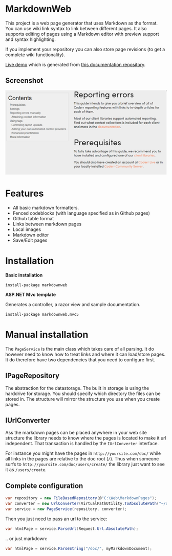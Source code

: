 # MarkdownWeb

This project is a web page generator that uses Markdown as the format. You can use wiki link syntax
to link between different pages. It also supports editing of pages using a Markdown editor with preview support and syntax highlighting.

If you implement your repository you can also store page revisions (to get a complete wiki functionality).


[Live demo](http://coderr.io/doc) which is generated from [this documentation repository](https://github.com/coderrio/coderr.documentation).

## Screenshot

![](docs/screenshot.png)

# Features

* All basic markdown formatters.
* Fenced codeblocks (with language specified as in Github pages)
* Github table format
* Links between markdown pages
* Local images
* Markdown editor
* Save/Edit pages

# Installation

**Basic installation**

    install-package markdownweb
	
**ASP.NET Mvc template**

Generates a controller, a razor view and sample documentation.

    install-package markdownweb.mvc5

	
# Manual installation
	
	
The `PageService` is the main class which takes care of all parsing. It do however need to know how to treat links and 
where it can load/store pages. It do therefore have two dependencies that you need to configure first.

## IPageRepository

The abstraction for the datastorage. The built in storage is using the harddrive for storage. You should specify which directory
the files can be stored in. The structure will mirror the structure you use when you create pages.


## IUrlConverter

Ass the markdown pages can be placed anywhere in your web site structure the library needs to know where the pages is located to make it
url independent. That transaction is handled by the `IUrlConverter` interface.

For instance you might have the pages in `http://yoursite.com/doc/` while all links in the pages are relative to the doc root (`/`). Thus
when someone surfs to `http://yoursite.com/doc/users/create/` the library just want to see it as `/users/create`.

## Complete configuration

```csharp
var repository = new FileBasedRepository(@"C:\Web\MarkdownPages");
var converter = new UrlConverter(VirtualPathUtility.ToAbsolutePath("~/doc/"));
var service = new PageService(repository, converter);
```

Then you just need to pass an url to the service:

```csharp
var htmlPage = service.ParseUrl(Request.Url.AbsolutePath);
```

.. or just markdown:

```csharp
var htmlPage = service.ParseString("/doc/", myMarkdownDocument);
```

